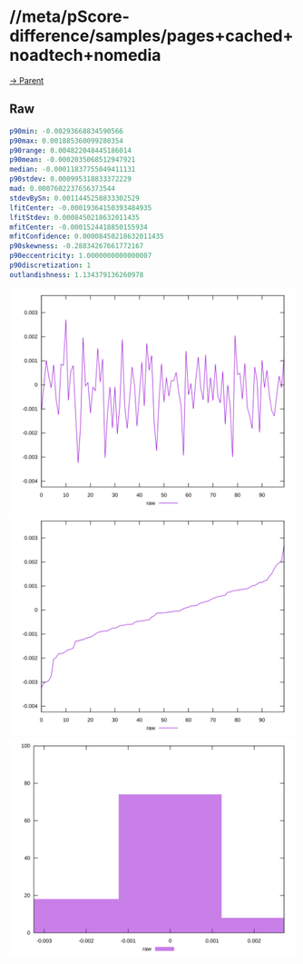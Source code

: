 
# //meta/pScore-difference/samples/pages+cached+noadtech+nomedia

[→ Parent](../..)


## Raw


```yaml
p90min: -0.00293668834590566
p90max: 0.001885360099280354
p90range: 0.004822048445186014
p90mean: -0.0002035068512947921
median: -0.00011837755049411131
p90stdev: 0.000995318833372229
mad: 0.0007602237656373544
stdevBySn: 0.0011445258833302529
lfitCenter: -0.00019364150393484935
lfitStdev: 0.0008450218632011435
mfitCenter: -0.0001524418850155934
mfitConfidence: 0.00008450218632011435
p90skewness: -0.28834267661772167
p90eccentricity: 1.0000000000000007
p90discretization: 1
outlandishness: 1.134379136260978

```

![PLOT: raw-values](./raw/values.svg)![PLOT: raw-sorted](./raw/sorted.svg)![PLOT: raw-histogram](./raw/histogram.svg)